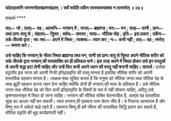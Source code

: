 **यदेतदात्मनि जगन्मनोवाक्प्राणसंहतम् ।** **सर्वं मायेति तर्केण स्वस्थस्त्यक्त्वा न तत्स्मरेत् ॥ २७॥** 

शब्दार्थ **** 

**यत्—** **जो** **; एतत्—** **यह** **; आत्मनि—** **भगवान् में** **; जगत्—** **ब्रह्माण्ड** **; मन:—** **मन** **; वाक्—** **वाणी** **; प्राण—** **तथा प्राण-वायु से** **;** **संहतम्—** **निॢमत** **; सर्वम्—** **समस्त** **; माया—** **भौतिक मोह** **; इति—** **इस प्रकार** **; तर्केण—** **तर्क-वितर्क द्वारा** **; स्व-स्थ:—** **अपने में** **स्थिर** **; त्यक्त्वा—** **त्याग कर** **; न—** **कभी नहीं** **; तत्—** **वह** **; स्मरेत्—** **स्मरण करे।** **.** 

**उसे चाहिए कि भगवान् के भीतर स्थित ब्रह्माण्ड तथा मन, वाणी एवं प्राण-वायु से निॢमत** **अपने भौतिक शरीर को तर्क-वितर्क द्वारा भगवान् की मायाशक्ति का ही प्रतिफल माने। इस** **तरह अपने में स्थित होकर उसे इन वस्तुओं से अपनी श्रद्धा हटा लेनी चाहिए और उन्हें फिर कभी** **अपने ध्यान की वस्तु नहीं बनानी चाहिए।** **तात्पर्य :** प्रत्येक बद्धजीव इस जगत को अपनी निजी इनि्द्रयतृप्ति की वस्तु मानता है इसलिए भौतिक शरीर को अपनी वास्तविक पहचान मानता है। *त्यक्त्वा* शब्द सूचित करता है कि मनुष्य को भौतिक जगत तथा भौतिक देह के साथ झूठी पहचान करना त्याग देना चाहिए क्योंकि दोनों ही भगवान् की माया के प्रतिफल हैं। उसे भौतिक जगत तथा भौतिक देह को फिर कभी इन्द्रियतृप्ति के विषयों के रूप में नहीं सोचना चाहिए, अपितु उसे कृष्णभावनामृत में स्थिर हो जाना चाहिए। भगवान् की भौतिक शक्ति चेतनारहित है, अतएव वह वास्तविक सुख का आधार नहीं बन सकती। स्वयं भगवान् ही एकमात्र परम चेतन जीव हैं। वे नितान्त आत्माराम हैं और विष्णु रूप में अकेले खड़े रहते हैं। एकमात्र विष्णु ही हमें जीवन की वास्तविक सिद्धि प्रदान कर सकते हैं, भौतिक प्रकृति की क्षुद्र कार्यप्रणाली नहीं।  
